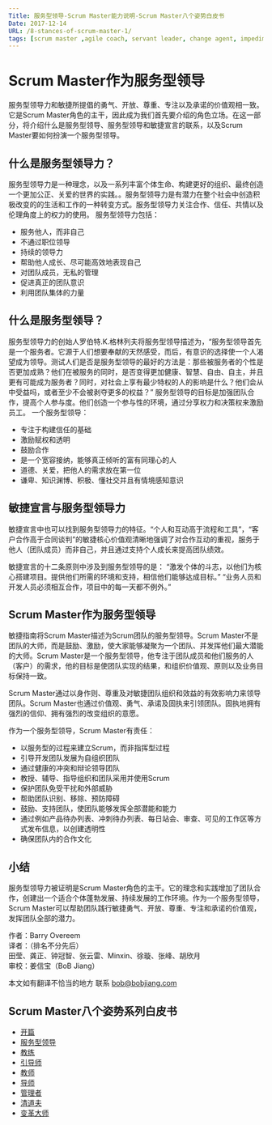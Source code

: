 ```yaml
---
Title: 服务型领导-Scrum Master能力说明-Scrum Master八个姿势白皮书
Date: 2017-12-14
URL: /8-stances-of-scrum-master-1/
tags: [scrum master ,agile coach, servant leader, change agent, impediment remover]
---
```


# Scrum Master作为服务型领导

服务型领导力和敏捷所提倡的勇气、开放、尊重、专注以及承诺的价值观相一致。它是Scrum Master角色的主干，因此成为我们首先要介绍的角色立场。在这一部分，将介绍什么是服务型领导、服务型领导和敏捷宣言的联系，以及Scrum Master要如何扮演一个服务型领导。

## 什么是服务型领导力？

服务型领导力是一种理念，以及一系列丰富个体生命、构建更好的组织、最终创造一个更加公正、关爱的世界的实践。。服务型领导力是有潜力在整个社会中创造积极改变的的生活和工作的一种转变方式。服务型领导力关注合作、信任、共情以及伦理角度上的权力的使用。
服务型领导力包括：

- 服务他人，而非自己
- 不通过职位领导
- 持续的领导力
- 帮助他人成长、尽可能高效地表现自己
- 对团队成员，无私的管理
- 促进真正的团队意识
- 利用团队集体的力量

## 什么是服务型领导？

服务型领导力的创始人罗伯特.K.格林列夫将服务型领导描述为，“服务型领导首先是一个服务者。它源于人们想要奉献的天然感受，而后，有意识的选择使一个人渴望成为领导。测试人们是否是服务型领导的最好的方法是：那些被服务者的个性是否更加成熟？他们在被服务的同时，是否变得更加健康、智慧、自由、自主，并且更有可能成为服务者？同时，对社会上享有最少特权的人的影响是什么？他们会从中受益吗，或者至少不会被剥夺更多的权益？”
服务型领导的目标是加强团队合作，提高个人参与度。他们创造一个参与性的环境，通过分享权力和决策权来激励员工。
一个服务型领导：

- 专注于构建信任的基础
- 激励赋权和透明
- 鼓励合作
- 是一个宽容接纳，能够真正倾听的富有同理心的人
- 道德、关爱，把他人的需求放在第一位
- 谦卑、知识渊博、积极、懂社交并且有情境感知意识

## 敏捷宣言与服务型领导力

敏捷宣言中也可以找到服务型领导力的特征。“个人和互动高于流程和工具”，“客户合作高于合同谈判”的敏捷核心价值观清晰地强调了对合作互动的重视，服务于他人（团队成员）而非自己，并且通过支持个人成长来提高团队绩效。

敏捷宣言的十二条原则中涉及到服务型领导的是：
“激发个体的斗志，以他们为核心搭建项目。提供他们所需的环境和支持，相信他们能够达成目标。”
“业务人员和开发人员必须相互合作，项目中的每一天都不例外。”

## Scrum Master作为服务型领导

敏捷指南将Scrum Master描述为Scrum团队的服务型领导。Scrum Master不是团队的大师，而是鼓励、激励，使大家能够凝聚为一个团队、并发挥他们最大潜能的大师。Scrum Master是一个服务型领导，他专注于团队成员和他们服务的人（客户）的需求，他的目标是使团队实现的结果，和组织价值观、原则以及业务目标保持一致。

Scrum Master通过以身作则、尊重及对敏捷团队组织和效益的有效影响力来领导团队。Scrum Master也通过价值观、勇气、承诺及固执来引领团队。固执地拥有强烈的信仰、拥有强烈的改变组织的意愿。

作为一个服务型领导，Scrum Master有责任：

- 以服务型的过程来建立Scrum，而非指挥型过程
- 引导开发团队发展为自组织团队
- 通过健康的冲突和辩论领导团队
- 教授、辅导、指导组织和团队采用并使用Scrum
- 保护团队免受干扰和外部威胁
- 帮助团队识别、移除、预防障碍
- 鼓励、支持团队，使团队能够发挥全部潜能和能力
- 通过例如产品待办列表、冲刺待办列表、每日站会、审查、可见的工作区等方式发布信息，以创建透明性
- 确保团队内的合作文化

## 小结

服务型领导力被证明是Scrum Master角色的主干。它的理念和实践增加了团队合作，创建出一个适合个体蓬勃发展、持续发展的工作环境。作为一个服务型领导，Scrum Master可以帮助团队践行敏捷勇气、开放、尊重、专注和承诺的价值观，发挥团队全部的潜力。

作者：Barry Overeem  
译者：（排名不分先后）      
田莹、龚正、钟冠智、张云雷、Minxin、徐璇、张峰、胡欣月  
审校：姜信宝（BoB Jiang）  

本文如有翻译不恰当的地方
联系 bob@bobjiang.com   

## Scrum Master八个姿势系列白皮书

- [开篇](/8-stances-of-scrum-master/)
- [服务型领导](/8-stances-of-scrum-master-1/)
- [教练](/8-stances-of-scrum-master-2/)
- [引导师](/8-stances-of-scrum-master-3/)
- [教师](/8-stances-of-scrum-master-4/)
- [导师](/8-stances-of-scrum-master-5/)
- [管理者](/8-stances-of-scrum-master-6/)
- [清道夫](/8-stances-of-scrum-master-7/)
- [变革大师](/8-stances-of-scrum-master-8/)